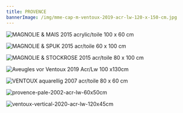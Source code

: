 ```yaml
---
title: PROVENCE
bannerImage: /img/mme-cap-m-ventoux-2019-acr-lw-120-x-150-cm.jpg
---
```

![MAGNOLIE & MAIS  2015  acrylic/toile 100 x 60 cm](/img/magnolie-mais-2015-acr-bw-100-x-60-cm-kopie.jpg)

![](/img/magnolie-spuk-2015-acr-bw-60-x-100-cm-kopie.jpg "MAGNOLIE & SPUK  2015  acr/toile 60 x 100 cm")

![](/img/magnolie-stockrose-2015-acr-bw-80-x-100-cm-kopie.jpg "MAGNOLIE & STOCKROSE  2015  acr/toile  80 x 100 cm")

![Aveugles vor Ventoux 2019 Acr/Lw 100 x130cm](/img/aveugles-ventoux-2019-frei-n.-p.breughel-acr-lw-.jpg "aveugles-ventoux-frei-n.p.breughel-2019-acr-lw-100x130cm")

![VENTOUX aquarellig  2007  acr/toile  80 x 60 cm](/img/9.-ventoux-aquarellig-80-x-60-cm-2007.jpg)

![](/img/37.-provence-pale-2002-60-x-50-cm.jpg "provence-pale-2002-acr-lw-60x50cm")

![](/img/ventoux-vertical-7.5.20-a-lw-ca-120-x-45-cm-.jpg "ventoux-vertical-2020-acr-lw-120x45cm")